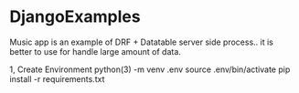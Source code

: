 # DjangoExamples
Music app is an example of DRF + Datatable server side process.. it is better to use for handle large amount of data.

1, Create Environment
python(3) -m venv .env
source .env/bin/activate
pip install -r requirements.txt

